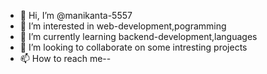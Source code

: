 - 👋 Hi, I’m @manikanta-5557
- 👀 I’m interested in web-development,pogramming
- 🌱 I’m currently learning backend-development,languages
- 💞️ I’m looking to collaborate on some intresting projects
- 📫 How to reach me--

<!---
manikanta-5557/manikanta-5557 is a ✨ special ✨ repository because its `README.md` (this file) appears on your GitHub profile.
You can click the Preview link to take a look at your changes.
--->
